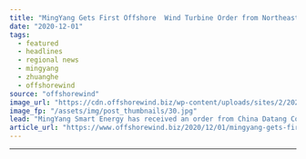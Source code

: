 ```yaml
---
title: "MingYang Gets First Offshore  Wind Turbine Order from Northeast China"
date: "2020-12-01"
tags: 
  - featured
  - headlines
  - regional news
  - mingyang
  - zhuanghe
  - offshorewind
source: "offshorewind"
image_url: "https://cdn.offshorewind.biz/wp-content/uploads/sites/2/2020/12/01092003/MingYang-Gets-First-Turbine-Order-from-Northeast-China.jpg"
image_fp: "/assets/img/post_thumbnails/30.jpg"
lead: "MingYang Smart Energy has received an order from China Datang Corporation to supply the turbines"
article_url: "https://www.offshorewind.biz/2020/12/01/mingyang-gets-first-offshore-wind-turbine-order-from-northeast-china/"
---
```


---
